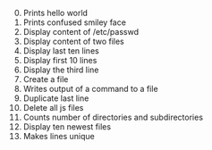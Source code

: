 0. Prints hello world
1. Prints confused smiley face
2. Display content of /etc/passwd
3. Display content of two files
4. Display last ten lines
5. Display first 10 lines
6. Display the third line
7. Create a file
8. Writes output of a command to a file
9. Duplicate last line
10. Delete all js files
11. Counts number of directories and subdirectories
12. Display ten newest files
13. Makes lines unique
